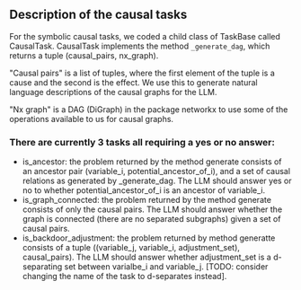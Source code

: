 ## Description of the causal tasks

For the symbolic causal tasks, we coded a child class of TaskBase called CausalTask. CausalTask implements the method `_generate_dag`, which returns a tuple (causal\_pairs, nx\_graph). 

"Causal pairs" is a list of tuples, where the first element of the tuple is a cause and the second is the effect. We use this to generate natural language descriptions of the causal graphs for the LLM.

"Nx graph" is a DAG (DiGraph) in the package networkx to use some of the operations available to us for causal graphs.

### There are currently 3 tasks all requiring a yes or no answer:

- is\_ancestor: the problem returned by the method generate consists of an ancestor pair (variable\_i, potential\_ancestor\_of\_i), and a set of causal relations as generated by \_generate\_dag. The LLM should answer yes or no to whether potential\_ancestor\_of\_i is an ancestor of variable\_i.
- is\_graph\_connected: the problem returned by the method generate consists of only the causal pairs. The LLM should answer whether the graph is connected (there are no separated subgraphs) given a set of causal pairs.
- is\_backdoor\_adjustment: the problem returned by method generatte consists of a tuple ((variable\_j, variable\_i, adjustment\_set), causal\_pairs). The LLM should answer whether adjustment\_set is a d-separating set between varialbe\_i and variable\_j. [TODO: consider changing the name of the task to d-separates instead].